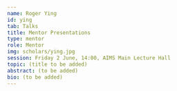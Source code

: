 ```yaml
---
name: Roger Ying
id: ying
tab: Talks
title: Mentor Presentations
type: mentor
role: Mentor
img: scholars/ying.jpg
session: Friday 2 June, 14:00, AIMS Main Lecture Hall
topic: (title to be added)
abstract: (to be added)
bio: (to be added)
---
```

